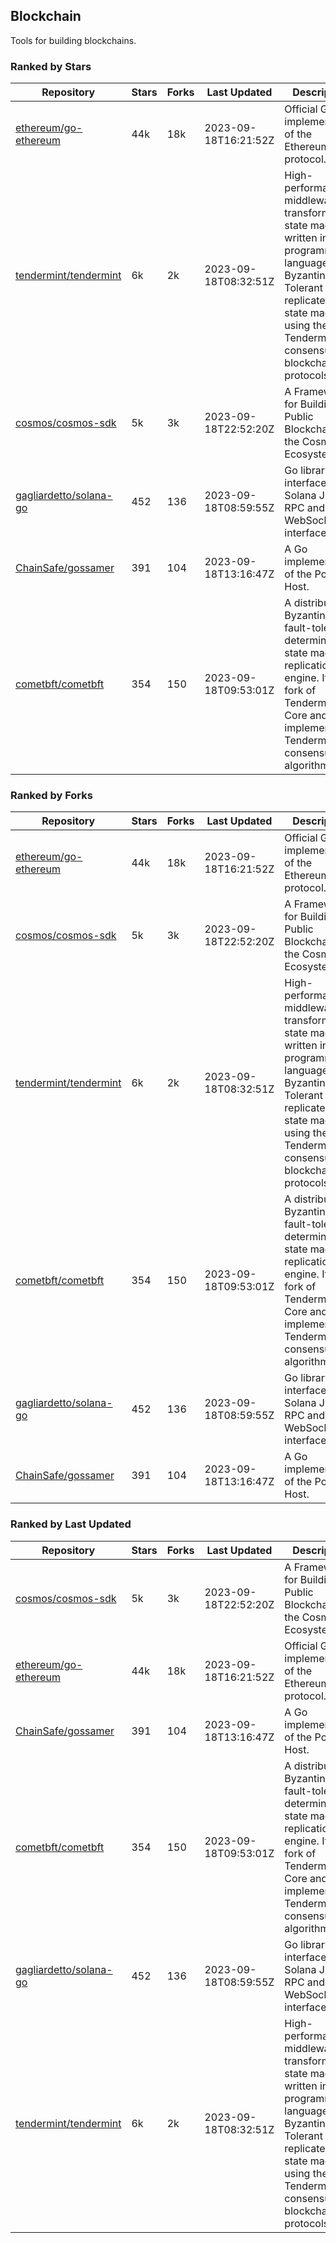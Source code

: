 ## Blockchain

Tools for building blockchains.

### Ranked by Stars

| Repository | Stars | Forks | Last Updated | Description | 
|------------|-------|-------|--------------|-------------|
| [ethereum/go-ethereum](https://github.com/ethereum/go-ethereum) | 44k | 18k | 2023-09-18T16:21:52Z |  Official Go implementation of the Ethereum protocol. |
| [tendermint/tendermint](https://github.com/tendermint/tendermint) | 6k | 2k | 2023-09-18T08:32:51Z |  High-performance middleware for transforming a state machine written in any programming language into a Byzantine Fault Tolerant replicated state machine using the Tendermint consensus and blockchain protocols. |
| [cosmos/cosmos-sdk](https://github.com/cosmos/cosmos-sdk) | 5k | 3k | 2023-09-18T22:52:20Z |  A Framework for Building Public Blockchains in the Cosmos Ecosystem. |
| [gagliardetto/solana-go](https://github.com/gagliardetto/solana-go) | 452 | 136 | 2023-09-18T08:59:55Z |  Go library to interface with Solana JSON RPC and WebSocket interfaces. |
| [ChainSafe/gossamer](https://github.com/ChainSafe/gossamer) | 391 | 104 | 2023-09-18T13:16:47Z |  A Go implementation of the Polkadot Host. |
| [cometbft/cometbft](https://github.com/cometbft/cometbft) | 354 | 150 | 2023-09-18T09:53:01Z |  A distributed, Byzantine fault-tolerant, deterministic state machine replication engine. It is a fork of Tendermint Core and implements the Tendermint consensus algorithm. |

### Ranked by Forks

| Repository | Stars | Forks | Last Updated | Description | 
|------------|-------|-------|--------------|-------------|
| [ethereum/go-ethereum](https://github.com/ethereum/go-ethereum) | 44k | 18k | 2023-09-18T16:21:52Z |  Official Go implementation of the Ethereum protocol. |
| [cosmos/cosmos-sdk](https://github.com/cosmos/cosmos-sdk) | 5k | 3k | 2023-09-18T22:52:20Z |  A Framework for Building Public Blockchains in the Cosmos Ecosystem. |
| [tendermint/tendermint](https://github.com/tendermint/tendermint) | 6k | 2k | 2023-09-18T08:32:51Z |  High-performance middleware for transforming a state machine written in any programming language into a Byzantine Fault Tolerant replicated state machine using the Tendermint consensus and blockchain protocols. |
| [cometbft/cometbft](https://github.com/cometbft/cometbft) | 354 | 150 | 2023-09-18T09:53:01Z |  A distributed, Byzantine fault-tolerant, deterministic state machine replication engine. It is a fork of Tendermint Core and implements the Tendermint consensus algorithm. |
| [gagliardetto/solana-go](https://github.com/gagliardetto/solana-go) | 452 | 136 | 2023-09-18T08:59:55Z |  Go library to interface with Solana JSON RPC and WebSocket interfaces. |
| [ChainSafe/gossamer](https://github.com/ChainSafe/gossamer) | 391 | 104 | 2023-09-18T13:16:47Z |  A Go implementation of the Polkadot Host. |

### Ranked by Last Updated

| Repository | Stars | Forks | Last Updated | Description | 
|------------|-------|-------|--------------|-------------|
| [cosmos/cosmos-sdk](https://github.com/cosmos/cosmos-sdk) | 5k | 3k | 2023-09-18T22:52:20Z |  A Framework for Building Public Blockchains in the Cosmos Ecosystem. |
| [ethereum/go-ethereum](https://github.com/ethereum/go-ethereum) | 44k | 18k | 2023-09-18T16:21:52Z |  Official Go implementation of the Ethereum protocol. |
| [ChainSafe/gossamer](https://github.com/ChainSafe/gossamer) | 391 | 104 | 2023-09-18T13:16:47Z |  A Go implementation of the Polkadot Host. |
| [cometbft/cometbft](https://github.com/cometbft/cometbft) | 354 | 150 | 2023-09-18T09:53:01Z |  A distributed, Byzantine fault-tolerant, deterministic state machine replication engine. It is a fork of Tendermint Core and implements the Tendermint consensus algorithm. |
| [gagliardetto/solana-go](https://github.com/gagliardetto/solana-go) | 452 | 136 | 2023-09-18T08:59:55Z |  Go library to interface with Solana JSON RPC and WebSocket interfaces. |
| [tendermint/tendermint](https://github.com/tendermint/tendermint) | 6k | 2k | 2023-09-18T08:32:51Z |  High-performance middleware for transforming a state machine written in any programming language into a Byzantine Fault Tolerant replicated state machine using the Tendermint consensus and blockchain protocols. |


